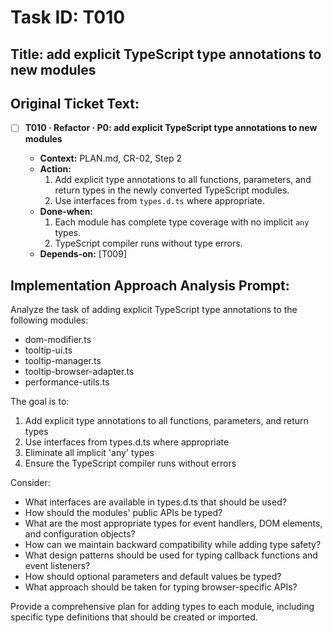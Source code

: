 # Task ID: T010

## Title: add explicit TypeScript type annotations to new modules

## Original Ticket Text:

- [ ] **T010 · Refactor · P0: add explicit TypeScript type annotations to new modules**

  - **Context:** PLAN.md, CR-02, Step 2
  - **Action:**
    1. Add explicit type annotations to all functions, parameters, and return types in the newly converted TypeScript modules.
    2. Use interfaces from `types.d.ts` where appropriate.
  - **Done‑when:**
    1. Each module has complete type coverage with no implicit `any` types.
    2. TypeScript compiler runs without type errors.
  - **Depends‑on:** [T009]

## Implementation Approach Analysis Prompt:

Analyze the task of adding explicit TypeScript type annotations to the following modules:
- dom-modifier.ts
- tooltip-ui.ts
- tooltip-manager.ts
- tooltip-browser-adapter.ts
- performance-utils.ts

The goal is to:
1. Add explicit type annotations to all functions, parameters, and return types
2. Use interfaces from types.d.ts where appropriate
3. Eliminate all implicit 'any' types
4. Ensure the TypeScript compiler runs without errors

Consider:
- What interfaces are available in types.d.ts that should be used?
- How should the modules' public APIs be typed?
- What are the most appropriate types for event handlers, DOM elements, and configuration objects?
- How can we maintain backward compatibility while adding type safety?
- What design patterns should be used for typing callback functions and event listeners?
- How should optional parameters and default values be typed?
- What approach should be taken for typing browser-specific APIs?

Provide a comprehensive plan for adding types to each module, including specific type definitions that should be created or imported.